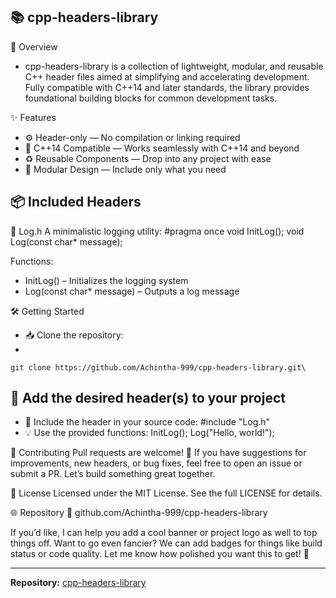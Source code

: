 ## 📚 cpp-headers-library

🚀 Overview
- cpp-headers-library is a collection of lightweight, modular, and reusable C++ header files aimed at simplifying and accelerating development. Fully compatible with C++14 and later standards, the library provides foundational building blocks for common development tasks.

✨ Features
- ⚙️ Header-only — No compilation or linking required
- 🔧 C++14 Compatible — Works seamlessly with C++14 and beyond
- ♻️ Reusable Components — Drop into any project with ease
- 🧩 Modular Design — Include only what you need

## 📦 Included Headers
📄 Log.h
A minimalistic logging utility:
#pragma once
void InitLog();
void Log(const char* message);


Functions:
- InitLog() – Initializes the logging system
- Log(const char* message) – Outputs a log message

🛠️ Getting Started
- 📥 Clone the repository:
- 
  
```
git clone https://github.com/Achintha-999/cpp-headers-library.git\
```
##  📂 Add the desired header(s) to your project
  
- 🧠 Include the header in your source code:
#include "Log.h"
- 💡 Use the provided functions:
InitLog();
Log("Hello, world!");



🤝 Contributing
Pull requests are welcome! 💬 If you have suggestions for improvements, new headers, or bug fixes, feel free to open an issue or submit a PR. Let’s build something great together.

📄 License
Licensed under the MIT License.
See the full LICENSE for details.

🌐 Repository
🔗 github.com/Achintha-999/cpp-headers-library

If you’d like, I can help you add a cool banner or project logo as well to top things off. Want to go even fancier? We can add badges for things like build status or code quality. Let me know how polished you want this to get! 💅


---
**Repository:** [cpp-headers-library](https://github.com/Achintha-999/cpp-headers-library)
   

